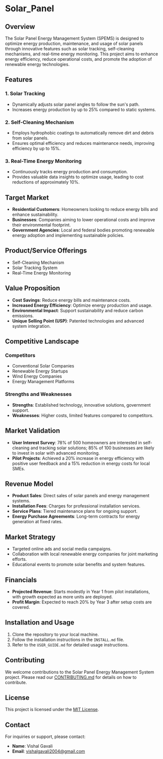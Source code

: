 # Solar_Panel

## Overview

The Solar Panel Energy Management System (SPEMS) is designed to optimize energy production, maintenance, and usage of solar panels through innovative features such as solar tracking, self-cleaning mechanisms, and real-time energy monitoring. This project aims to enhance energy efficiency, reduce operational costs, and promote the adoption of renewable energy technologies.

## Features

### 1. Solar Tracking
- Dynamically adjusts solar panel angles to follow the sun's path.
- Increases energy production by up to 25% compared to static systems.

### 2. Self-Cleaning Mechanism
- Employs hydrophobic coatings to automatically remove dirt and debris from solar panels.
- Ensures optimal efficiency and reduces maintenance needs, improving efficiency by up to 15%.

### 3. Real-Time Energy Monitoring
- Continuously tracks energy production and consumption.
- Provides valuable data insights to optimize usage, leading to cost reductions of approximately 10%.

## Target Market

- **Residential Customers**: Homeowners looking to reduce energy bills and enhance sustainability.
- **Businesses**: Companies aiming to lower operational costs and improve their environmental footprint.
- **Government Agencies**: Local and federal bodies promoting renewable energy adoption and implementing sustainable policies.

## Product/Service Offerings

- Self-Cleaning Mechanism
- Solar Tracking System
- Real-Time Energy Monitoring

## Value Proposition

- **Cost Savings**: Reduce energy bills and maintenance costs.
- **Increased Energy Efficiency**: Optimize energy production and usage.
- **Environmental Impact**: Support sustainability and reduce carbon emissions.
- **Unique Selling Point (USP)**: Patented technologies and advanced system integration.

## Competitive Landscape

### Competitors
- Conventional Solar Companies
- Renewable Energy Startups
- Wind Energy Companies
- Energy Management Platforms

### Strengths and Weaknesses
- **Strengths**: Established technology, innovative solutions, government support.
- **Weaknesses**: Higher costs, limited features compared to competitors.

## Market Validation

- **User Interest Survey**: 78% of 500 homeowners are interested in self-cleaning and tracking solar solutions; 85% of 100 businesses are likely to invest in solar with advanced monitoring.
- **Pilot Projects**: Achieved a 20% increase in energy efficiency with positive user feedback and a 15% reduction in energy costs for local SMEs.

## Revenue Model

- **Product Sales**: Direct sales of solar panels and energy management systems.
- **Installation Fees**: Charges for professional installation services.
- **Service Plans**: Tiered maintenance plans for ongoing support.
- **Energy Purchase Agreements**: Long-term contracts for energy generation at fixed rates.

## Market Strategy

- Targeted online ads and social media campaigns.
- Collaboration with local renewable energy companies for joint marketing efforts.
- Educational events to promote solar benefits and system features.

## Financials

- **Projected Revenue**: Starts modestly in Year 1 from pilot installations, with growth expected as more units are deployed.
- **Profit Margin**: Expected to reach 20% by Year 3 after setup costs are covered.

## Installation and Usage

1. Clone the repository to your local machine.
2. Follow the installation instructions in the `INSTALL.md` file.
3. Refer to the `USER_GUIDE.md` for detailed usage instructions.

## Contributing

We welcome contributions to the Solar Panel Energy Management System project. Please read our [CONTRIBUTING.md](CONTRIBUTING.md) for details on how to contribute.

## License

This project is licensed under the [MIT License](LICENSE).

## Contact

For inquiries or support, please contact:

- **Name**: Vishal Gavali
- **Email**: vishalgavali2004@gmail.com
